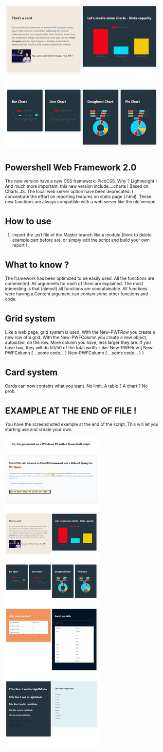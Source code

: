 ![My image](https://github.com/qschweitzer/Powershell-HTML5-Reporting/blob/master/docs/2021-10-24%2023_40_09-Clipboard.jpg)
# Powershell Web Framework 2.0
The new version have a new CSS framework: PicoCSS. Why ? Lightweight !
And much more important, this new version include....charts ! Based on Charts.JS.
The local web server option have been deprecated. I concentrate the effort on reporting features on static page (.html). These new functions are always compatible with a web server like the old version.

# How to use
1. Import the .ps1 file of the Master branch like a module (think to delete example part before so), or simply edit the script and build your own report !

# What to know ?
The framework has been optimized to be easily used.
All the functions are commented.
All arguments for each of them are explained.
The most interesting is that (almost) all functions are concatainable.
All functions were having a Content argument can contain some other functions and code.

# Grid system
Like a web page, grid system is used.
With the New-PWFRow you create a new row of a grid.
With the New-PWFColumn you create a new object, autosized, on the row. More column you have, less larger they are. If you have two, they will do 50/50 of the total width.
Like:
New-PWFRow {
  New-PWFColumn {
    ...some code...
  }
  New-PWFColumn {
    ...some code...
  }
}

# Card system
Cards can now contains what you want. No limit. A table ? A chart ? No prob.

# EXAMPLE AT THE END OF FILE !
You have the screenshoted example at the end of the script. This will let you starting use and create your own.

![My image](https://github.com/qschweitzer/Powershell-HTML5-Reporting/blob/master/docs/2021-10-25%2000_13_33-Clipboard.jpg)
